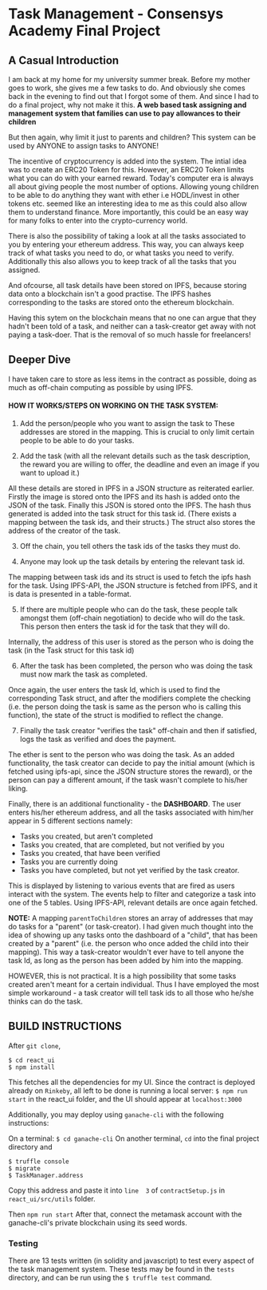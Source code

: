 # Task Management - Consensys Academy Final Project

## A Casual Introduction
I am back at my home for my university summer break. Before my mother goes to work, she gives me a few tasks to do. And obviously she comes back in the evening to find out that I forgot some of them.  And since I had to do a final project, why not make it this. **A web based task assigning and management system that families can use to pay allowances to their children** 

But then again, why limit it just to parents and children? This system can be used by ANYONE to assign tasks to ANYONE!

The incentive of cryptocurrency is added into the system. The intial idea was to create an ERC20 Token for this. However, an ERC20 Token limits what you can do with your earned reward. Today's computer era is always all about giving people the most number of options. Allowing young children to be able to do anything they want with ether i.e HODL/invest in other tokens etc. seemed like an interesting idea to me as this could also allow them to understand finance. More importantly, this could be an easy way for many folks to enter into the crypto-currency world.

There is also the possibility of taking a look at all the tasks associated to you by entering your ethereum address. This way, you can always keep track of what tasks you need to do, or what tasks you need to verify. Additionally this also allows you to keep track of all the tasks that you assigned.

And ofcourse, all task details have been stored on IPFS, because storing data onto a blockchain isn't a good practise. The IPFS hashes corresponding to the tasks are stored onto the ethereum blockchain.

Having this sytem on the blockchain means that no one can argue that they hadn't been told of a task, and neither can a task-creator get away with not paying a task-doer. That is the removal of so much hassle for freelancers!

## Deeper Dive
I have taken care to store as less items in the contract as possible, doing as much as off-chain computing as possible by using IPFS.

#### HOW IT WORKS/STEPS ON WORKING ON THE TASK SYSTEM:

1. Add the person/people who you want to assign the task to
These addresses are stored in the mapping. This is crucial to only limit certain people to be able to do your tasks.

2. Add the task (with all the relevant details such as the task description, the reward you are willing to offer, the deadline and even an image if you want to upload it.)

All these details are stored in IPFS in a JSON structure as reiterated earlier. Firstly the image is stored onto the IPFS and its hash is added onto the JSON of the task. Finally this JSON is stored onto the IPFS. The hash thus generated is added into the task struct for this task id. (There exists a mapping between the task ids, and their structs.) The struct also stores the address of the creator of the task. 

3. Off the chain, you tell others the task ids of the tasks they must do.

4. Anyone may look up the task details by entering the relevant task id. 

The mapping between task ids and its struct is used to fetch the ipfs hash for the task. Using IPFS-API, the JSON structure is fetched from IPFS, and it is data is presented in a table-format.

5. If there are multiple people who can do the task, these people talk amongst them (off-chain negotiation) to decide who will do the task. This person then enters the task id for the task that they will do.

Internally, the address of this user is stored as the person who is doing the task (in the Task struct for this task id)

6. After the task has been completed, the person who was doing the task must now mark the task as completed.

Once again, the user enters the task Id, which is used to find the corresponding Task struct, and after the modifiers complete the checking (i.e. the person doing the task is same as the person who is calling this function), the state of the struct is modified to reflect the change.

7. Finally the task creator "verifies the task" off-chain and then if satisfied, logs the task as verified and does the payment. 

The ether is sent to the person who was doing the task. As an added functionality, the task creator can decide to pay the initial amount (which is fetched using ipfs-api, since the JSON structure stores the reward), or the person can pay a different amount, if the task wasn't complete to his/her liking.

Finally, there is an additional functionality - the **DASHBOARD**. The user enters his/her ethereum address, and all the tasks associated with him/her appear in 5 different sections namely:

- Tasks you created, but aren't completed
- Tasks you created, that are completed, but not verified by you
- Tasks you created, that have been verified
- Tasks you are currently doing
- Tasks you have completed, but not yet verified by the task creator.

This is displayed by listening to various events that are fired as users interact with the system. The events help to filter and categorize a task into one of the 5 tables. Using IPFS-API, relevant details are once again fetched.

**NOTE:** 
A mapping `parentToChildren` stores an array of addresses that may do tasks for a "parent" (or task-creator). I had given much thought into the idea of showing up any tasks onto the dashboard of a "child", that has been created by a "parent" (i.e. the person who once added the child into their mapping). This way a task-creator wouldn't ever have to tell anyone the task Id, as long as the person has been added by him into the mapping. 

HOWEVER, this is not practical. It is a high possibility that some tasks created aren't meant for a certain individual. Thus I have employed the most simple workaround - a task creator will tell task ids to all those who he/she thinks can do the task. 

## BUILD INSTRUCTIONS

After `git clone`,
``` 
$ cd react_ui
$ npm install
```
This fetches all the dependencies for my UI.
Since the contract is deployed already on `Rinkeby`, all left to be done is running a local server:
`$ npm run start` in the react_ui folder, and the UI should appear at `localhost:3000`

Additionally, you may deploy using `ganache-cli` with the following instructions:

On a terminal: `$ cd ganache-cli`
On another terminal, `cd` into the final project directory and 
``` 
$ truffle console
$ migrate
$ TaskManager.address
```
Copy this address and paste it into `line  3` of `contractSetup.js` in `react_ui/src/utils` folder.

Then `npm run start`
After that, connect the metamask account with the ganache-cli's private blockchain using its seed words.

### Testing
There are 13 tests written (in solidity and javascript) to test every aspect of the task management system. These tests may be found in the `tests` directory, and can be run using the `$ truffle test` command.
